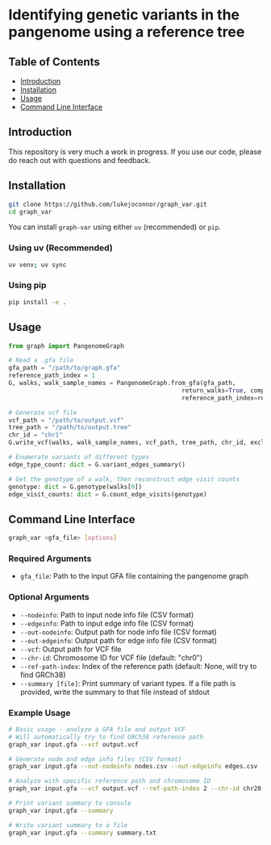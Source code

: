 # Identifying genetic variants in the pangenome using a reference tree

## Table of Contents
- [Introduction](#introduction)
- [Installation](#installation)
- [Usage](#usage)
- [Command Line Interface](#command-line-interface)

## Introduction
This repository is very much a work in progress. If you use our code, please do reach out with questions and feedback.

## Installation

```bash
git clone https://github.com/lukejoconnor/graph_var.git
cd graph_var
```

You can install `graph-var` using either `uv` (recommended) or `pip`.

### Using uv (Recommended)

```bash
uv venv; uv sync
```

### Using pip

```bash
pip install -e .
```

## Usage
```python
from graph import PangenomeGraph

# Read a .gfa file
gfa_path = "/path/to/graph.gfa"
reference_path_index = 1
G, walks, walk_sample_names = PangenomeGraph.from_gfa(gfa_path, 
                                                return_walks=True, compressed=False, 
                                                reference_path_index=reference_path_index)

# Generate vcf file
vcf_path = "/path/to/output.vcf"
tree_path = "/path/to/output.tree"
chr_id = "chr1"
G.write_vcf(walks, walk_sample_names, vcf_path, tree_path, chr_id, exclude_terminus=True)

# Enumerate variants of different types
edge_type_count: dict = G.variant_edges_summary()

# Get the genotype of a walk, then reconstruct edge visit counts
genotype: dict = G.genotype(walks[0])
edge_visit_counts: dict = G.count_edge_visits(genotype)

```

## Command Line Interface

```bash
graph_var <gfa_file> [options]
```

### Required Arguments
- `gfa_file`: Path to the input GFA file containing the pangenome graph

### Optional Arguments
- `--nodeinfo`: Path to input node info file (CSV format)
- `--edgeinfo`: Path to input edge info file (CSV format)
- `--out-nodeinfo`: Output path for node info file (CSV format)
- `--out-edgeinfo`: Output path for edge info file (CSV format)
- `--vcf`: Output path for VCF file
- `--chr-id`: Chromosome ID for VCF file (default: "chr0")
- `--ref-path-index`: Index of the reference path (default: None, will try to find GRCh38)
- `--summary [file]`: Print summary of variant types. If a file path is provided, write the summary to that file instead of stdout

### Example Usage
```bash
# Basic usage - analyze a GFA file and output VCF
# Will automatically try to find GRCh38 reference path
graph_var input.gfa --vcf output.vcf

# Generate node and edge info files (CSV format)
graph_var input.gfa --out-nodeinfo nodes.csv --out-edgeinfo edges.csv

# Analyze with specific reference path and chromosome ID
graph_var input.gfa --vcf output.vcf --ref-path-index 2 --chr-id chr20

# Print variant summary to console
graph_var input.gfa --summary

# Write variant summary to a file
graph_var input.gfa --summary summary.txt

